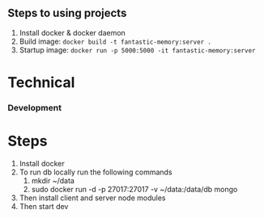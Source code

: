 ## Steps to using projects

1. Install docker & docker daemon
2. Build image: `docker build -t fantastic-memory:server .`
3. Startup image: `docker run -p 5000:5000 -it fantastic-memory:server`


# Technical

### Development 

# Steps
1. Install docker
2. To run db locally run the following commands
   1. mkdir ~/data
   2. sudo docker run -d -p 27017:27017 -v ~/data:/data/db mongo
3. Then install client and server node modules
4. Then start dev